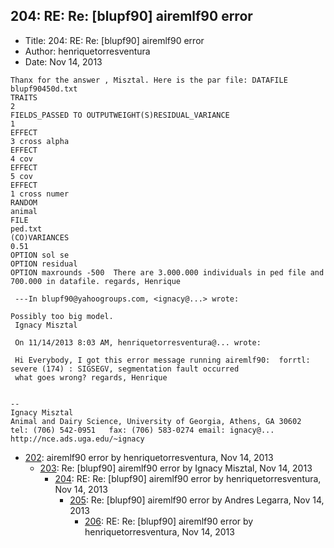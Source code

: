 ## 204: RE: Re: [blupf90] airemlf90 error

- Title: 204: RE: Re: [blupf90] airemlf90 error
- Author: henriquetorresventura
- Date: Nov 14, 2013

```
Thanx for the answer , Misztal. Here is the par file: DATAFILE
blupf90450d.txt
TRAITS
2
FIELDS_PASSED TO OUTPUTWEIGHT(S)RESIDUAL_VARIANCE
1
EFFECT
3 cross alpha
EFFECT
4 cov
EFFECT
5 cov
EFFECT
1 cross numer 
RANDOM
animal
FILE
ped.txt
(CO)VARIANCES
0.51
OPTION sol se
OPTION residual
OPTION maxrounds -500  There are 3.000.000 individuals in ped file and 700.000 in datafile. regards, Henrique

 ---In blupf90@yahoogroups.com, <ignacy@...> wrote:

Possibly too big model. 
 Ignacy Misztal

 On 11/14/2013 8:03 AM, henriquetorresventura@... wrote:
 
 Hi Everybody, I got this error message running airemlf90:  forrtl: severe (174) : SIGSEGV, segmentation fault occurred
 what goes wrong? regards, Henrique 


-- 
Ignacy Misztal
Animal and Dairy Science, University of Georgia, Athens, GA 30602
tel: (706) 542-0951   fax: (706) 583-0274 email: ignacy@...   
http://nce.ads.uga.edu/~ignacy
```

- [202](0202.md): airemlf90 error by henriquetorresventura, Nov 14, 2013
    - [203](0203.md): Re: [blupf90] airemlf90 error by Ignacy Misztal, Nov 14, 2013
        - [204](0204.md): RE: Re: [blupf90] airemlf90 error by henriquetorresventura, Nov 14, 2013
            - [205](0205.md): Re: [blupf90] airemlf90 error by Andres Legarra, Nov 14, 2013
                - [206](0206.md): RE: Re: [blupf90] airemlf90 error by henriquetorresventura, Nov 14, 2013
